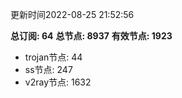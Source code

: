 更新时间2022-08-25 21:52:56

**总订阅: 64**
**总节点: 8937**
**有效节点: 1923**
- trojan节点: 44
- ss节点: 247
- v2ray节点: 1632
